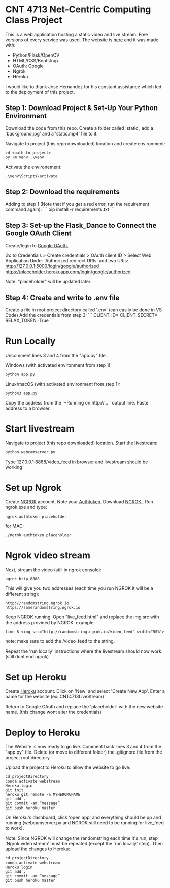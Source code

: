 #	CNT 4713 Net-Centric Computing Class Project

This is a web application hosting a static video and live stream.
Free versions of every service was used.
The website is <a href="https://cnt-webstream.herokuapp.com/">here</a> and it was made with:
<ul>
	<li>Python/Flask/OpenCV</li>
	<li>HTML/CSS/Bootstrap</li>
	<li>OAuth: Google</li>
	<li>Ngrok</li>
	<li>Heroku</li>
</ul>

I would like to thank Jose Hernandez for his constant assistance which led to the deployment of this project.
<h2>Step 1: Download Project & Set-Up Your Python Environment</h2>

Download the code from this repo.
Create a folder called 'static', add a 'background.jpg' and a 'static.mp4' file to it.

Navigate to project (this repo downloaded) location and create environment:
```
cd <path to project>
py -m venv .\venv
```

Activate the environement:
```
.\venv\Scripts\activate
```

<h2>Step 2: Download the requirements</h2>
Adding to step 1 (Note that if you get a red error, run the requirement command again):
```
pip install -r requirements.txt
```

<h2>Step 3: Set-up the Flask_Dance to Connect the Google OAuth Client</h2>
Create/login to <a href="https://console.cloud.google.com/apis/dashboard">Google OAuth.</a>

Go to Credentials > Create credentials > OAuth client ID > Select Web Application
Under 'Authorized redirect URIs' add two URIs:
http://127.0.0.1:5000/login/google/authorized
https://placeholder.herokuapp.com/login/google/authorized

Note: "placeholder" will be updated later.

<h2>Step 4: Create and write to .env file</h2>
Create a file in root project directory called '.env' (can easily be done in VS Code)
Add the credentials from step 3:
```
CLIENT_ID=
CLIENT_SECRET=
RELAX_TOKEN=True
```

# Run Locally

Uncomment lines 3 and 4 from the "app.py" file.

Windows (with activated environment from step 1):
```
python app.py
```

Linux/macOS (with activated environment from step 1):
```
python3 app.py
```
Copy the address from the '*Running on http://... ' output line.
Paste address to a browser.

# Start livestream

Navigate to project (this repo downloaded) location.
Start the livestream:
```
python webcamserver.py
```
Type 127.0.0.1:8888/video_feed in browser and livestream should be working

# Set up Ngrok
Create <a href="https://ngrok.com/">NGROK</a> account.
Note your <a href="https://dashboard.ngrok.com/get-started/your-authtoken">Authtoken.</a> 
Download <a href="https://ngrok.com/download">NGROK.</a>.
Run ngrok.exe and type:
```
ngrok authtoken placeholder
```
for MAC:
```
./ngrok authtoken placeholder
```
# Ngrok video stream
Next, stream the video (still in ngrok console):
```
ngrok http 8888
```

This will give you two addresses (each time you run NGROK it will be a different string):
```
http://randomstring.ngrok.io
https://samerandomstring.ngrok.io
```
Keep NGROK running.
Open "live_feed.html" and replace the img src with the address provided by NGROK.
example:
```
line 8 <img src="http://randomstring.ngrok.io/video_feed" width="50%">
```
note: make sure to add the /video_feed to the string.

Repeat the 'run locally' instructions where the livestream should now work. (still dont end ngrok)

# Set up Heroku
Create <a href="http://www.heroku.com/">Heroku</a> account.
Click on 'New' and select 'Create New App'.
Enter a name for the website (ex: CNT4713LiveStream)

Return to Google OAuth and replace the 'placeholder' with the new website name. (this change wont alter the credentials)
# Deploy to Heroku
The Website is now ready to go live.
Comment back lines 3 and 4 from the "app.py" file.
Delete (or move to different folder) the .gitignore file from the project root directory.

Upload the project to Heroku to allow the website to go live:
```
cd projectDirectory
conda activate webstream
Heroku login
git init
heroku git:remote -a MYHEROKUNAME
git add .
git commit -am “message”
git push heroku master
```
On Heroku's dashboard, click  'open app' and everything should be up and running (webcamserver.py and NGROK still need to be running  for live_feed to work).

Note: Since NGROK will change the randomstring each time it's run, step 'Ngrok video stream' must be repeated (except the 'run locally' step). Then upload the changes to Heroku:
```
cd projectDirectory
conda activate webstream
Heroku login
git add .
git commit -am “message”
git push heroku master
```
